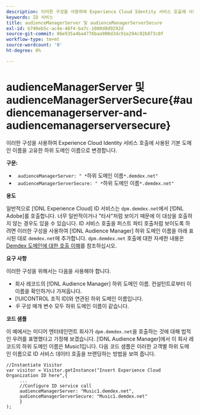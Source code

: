 ```yaml
---
description: 이러한 구성을 사용하여 Experience Cloud Identity 서비스 호출에 사용된 기본 도메인 이름을 고유한 하위 도메인 이름으로 변경합니다.
keywords: ID 서비스
title: audienceManagerServer 및 audienceManagerServerSecure
exl-id: b740eb5c-ac4e-46f4-ba7c-1080d8d9292d
source-git-commit: 06e935a4ba4776baa900d3dc91e294c92b873c0f
workflow-type: tm+mt
source-wordcount: '0'
ht-degree: 0%

---
```


# audienceManagerServer 및 audienceManagerServerSecure{#audiencemanagerserver-and-audiencemanagerserversecure}

이러한 구성을 사용하여 Experience Cloud Identity 서비스 호출에 사용된 기본 도메인 이름을 고유한 하위 도메인 이름으로 변경합니다.

**구문:**

* ` audienceManagerServer: " *`하위 도메인 이름`*.demdex.net"`
* ` audienceManagerServerSecure: " *`하위 도메인 이름`*.demdex.net"`

**용도**

일반적으로 [!DNL Experience Cloud] ID 서비스는 `dpm.demdex.net`에서 [!DNL Adobe]를 호출합니다. 너무 일반적이거나 &quot;타사&quot;처럼 보이기 때문에 이 대상을 호출하지 않는 경우도 있을 수 있습니다. ID 서비스 호출을 퍼스트 파티 호출처럼 보이도록 하려면 이러한 구성을 사용하여 [!DNL Audience Manager] 하위 도메인 이름을 아래 표시된 대로 `demdex.net`에 추가합니다. `dpm.demdex.net` 호출에 대한 자세한 내용은 [Demdex 도메인에 대한 호출 이해](https://docs.adobe.com/content/help/ko-KR/audience-manager/user-guide/reference/demdex-calls.html)를 참조하십시오.

**요구 사항**

이러한 구성을 위해서는 다음을 사용해야 합니다.

* 회사 레코드의 [!DNL Audience Manager] 하위 도메인 이름. 컨설턴트로부터 이 이름을 확인하거나 가져옵니다.
* [!UICONTROL 조직 ID]와 연관된 하위 도메인 이름입니다.
* *두* 구성 매개 변수 모두 하위 도메인 이름이 같습니다.

**코드 샘플**

이 예에서는 미디어 엔터테인먼트 회사가 `dpm.demdex.net`을 호출하는 것에 대해 법적인 우려를 표명했다고 가정해 보겠습니다. [!DNL Audience Manager]에서 이 회사 레코드의 하위 도메인 이름은 Music1입니다. 다음 코드 샘플은 이러한 고객별 하위 도메인 이름으로 ID 서비스 데이터 호출을 브랜딩하는 방법을 보여 줍니다.

```
//Instantiate Visitor 
var visitor = Visitor.getInstance("Insert Experience Cloud Organization ID here",{ 
     ... 
     //Configure ID service call 
     audienceManagerServer: "Music1.demdex.net", 
     audienceManagerServerSecure: "Music1.demdex.net" 
     } 
);
```
